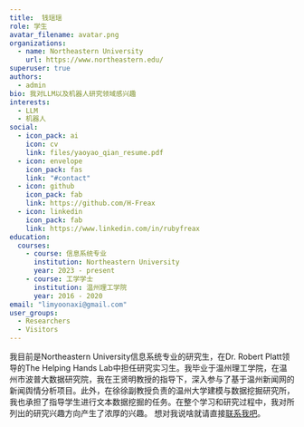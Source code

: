 ```yaml
---
title:  钱瑶瑶
role: 学生
avatar_filename: avatar.png
organizations:
  - name: Northeastern University
    url: https://www.northeastern.edu/
superuser: true
authors:
  - admin
bio: 我对LLM以及机器人研究领域感兴趣
interests:
  - LLM
  - 机器人
social:
  - icon_pack: ai
    icon: cv
    link: files/yaoyao_qian_resume.pdf
  - icon: envelope
    icon_pack: fas
    link: "#contact"
  - icon: github
    icon_pack: fab
    link: https://github.com/H-Freax
  - icon: linkedin
    icon_pack: fab
    link: https://www.linkedin.com/in/rubyfreax
education:
  courses:
    - course: 信息系统专业
      institution: Northeastern University
      year: 2023 - present
    - course: 工学学士
      institution: 温州理工学院
      year: 2016 - 2020
email: "limyoonaxi@gmail.com"
user_groups:
  - Researchers
  - Visitors
---
```


我目前是Northeastern University信息系统专业的研究生，在Dr. Robert Platt领导的The Helping Hands Lab中担任研究实习生。我毕业于温州理工学院，在温州市波普大数据研究院，我在王贤明教授的指导下，深入参与了基于温州新闻网的新闻舆情分析项目。此外，在徐徐副教授负责的温州大学建模与数据挖掘研究所，我也承担了指导学生进行文本数据挖掘的任务。在整个学习和研究过程中，我对所列出的研究兴趣方向产生了浓厚的兴趣。
想对我说啥就请直接[联系我吧](#contact)。
